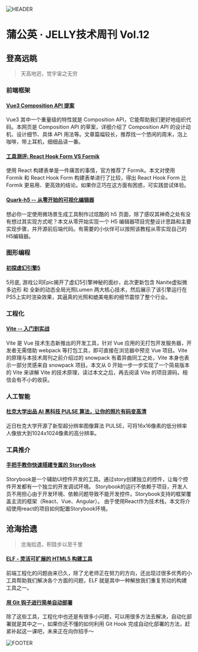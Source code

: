 ![HEADER](http://img14.360buyimg.com/ling/jfs/t1/125883/9/5392/206233/5ef0bbc9E56775583/4f9cc5fa6f175dec.jpg)

# 蒲公英 · JELLY技术周刊 Vol.12

## 登高远眺

> 天高地迥，觉宇宙之无穷

### 前端框架

#### [Vue3 Composition API 提案](http://3.cn/12IPz3-9)

Vue3 其中一个重量级的特性就是 Composition API，它能帮助我们更好地组织代码。本网页是 Composition API 的草案，详细介绍了 Composition API 的设计动机、设计细节、具体 API 用法等。文章篇幅较长，推荐找一个悠闲的周末，泡上咖啡，带上耳机，细细品读一番。

#### [工具测评: React Hook Form VS Formik](http://3.cn/1-00i5jW7)

使用 React 构建表单是一件痛苦的事情，官方推荐了 Formik。本文对使用 Formik 和 React Hook Form 构建表单进行了比较，得出 React Hook Form 比 Formik 更易用、更高效的结论。如果你正巧在这方面有困惑，可实践尝试体验。

#### [Quark-h5 -- 从零开始的可视化编辑器](http://3.cn/1-00i5m9R)

想必你一定使用微场景生成工具制作过炫酷的 h5 页面，除了感叹其神奇之处有没有想过其实现方式呢？本文从零开始实现一个 H5 编辑器项目完整设计思路和主要实现步骤，并开源前后端代码。有需要的小伙伴可以按照该教程从零实现自己的H5编辑器。

### 图形编程

#### [初探虚幻引擎5](http://3.cn/100-i5lri)

5月底, 游戏公司Epic揭开了虚幻5引擎神秘的面纱，此次更新包含 Nanite虚拟微多边形 和 全新的动态全局光照Lumen 两大核心技术，然后展示了该引擎运行在PS5上实时渲染效果，其逼真的光照和媲美电影的细节震惊了整个行业。

### 工程化

#### [Vite -- 入门到实战](http://3.cn/100-i5lGs)

Vite 是 Vue 技术生态新推出的开发工具，针对 Vue 应用的无打包开发服务器，开发者无需借助 webpack 等打包工具，即可直接在浏览器中预览 Vue 项目。Vite 的原理与本技术周刊之前介绍过的 snowpack 有着异曲同工之处，Vite 本身也表示一部分灵感来自 snowpack 项目。本文从 0 开始一步一步实现了一个简易版本的 Vite 来讲解 Vite 的技术原理，读过本文之后，再去阅读 Vite 的项目源码，相信会有不小的收获。

### 人工智能

#### [杜克大学出品 AI 黑科技 PULSE 算法，让你的照片有码变高清](http://3.cn/1-00i5kX8)

近日杜克大学开源了新型超分辨率图像算法 PULSE，可将16x16像素的低分辨率人像放大到1024x1024像素的高分辨率。

### 工具推介

#### [手把手教你快速搭建专属的 StoryBook](http://3.cn/100-i5lVZ)

Storybook是一个辅助UI控件开发的工具。通过story创建独立的控件，让每个控件开发都有一个独立的开发调试环境。 Storybook的运行不依赖于项目，开发人员不用担心由于开发环境、依赖问题导致不能开发控件。Storybook支持的框架覆盖主流的框架（React、Vue、Angular）。 由于使用React作为技术栈，本文将介绍使用react的项目如何配置Storybook环境。

## 沧海拾遗

> 沧海拾遗，积跬步以至千里

#### [ELF - 灵活可扩展的 HTML5 构建工具](http://3.cn/100-i5ky5)

前端工程化的问题由来已久，除了尤老师正在努力的方向，还出现过很多优秀的小工具帮助我们解决各个方面的问题，ELF 就是其中一种解放我们重复劳动的构建工具之一。

#### [用 Git 钩子进行简单自动部署](http://3.cn/100i5k-No)

除了这些工具，工程化中也还是有很多小问题，可以用很多方法去解决，自动化部署就是其中之一，如果你还不懂的如何利用 Git Hook 完成自动化部署的方法，赶紧补起这一课吧，未来正在向你招手～

![FOOTER](https://img20.360buyimg.com/ling/jfs/t1/93326/34/18555/167361/5e946665E13c912ae/9a8405dd8be2dad4.jpg)